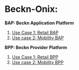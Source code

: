 # Beckn-Onix:

**BAP: Beckn Application Platform**

1. [Use Case 1: Retail BAP](./BAP-Mode/Beckn-Onix-retail-BAP.md)
2. [Use case 2: Mobility BAP](./BAP-Mode/Beckn-Onix-Mobility-BAP.md)

**BPP: Beckn Provider Platform**

1. [Use Case 1: Retail BPP](./BPP-Mode/Beckn-Onix-Retail-BPP.md)
2. [Use case 2: Mobility BPP](./BPP-Mode/Beckn-Onix-Mobility-BPP.md)

